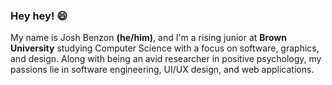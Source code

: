 ### Hey hey! 😄

<!-- UPDATED: June 11, 2022 -->
My name is Josh Benzon **(he/him)**, and I'm a rising junior at **Brown University** studying Computer Science with a focus on software, graphics, and design. Along with being an avid researcher in positive psychology, my passions lie in software engineering, UI/UX design, and web applications.

<!-- UPDATED:  -->
<!-- I'm Josh **(he/him)**, and I’m an incoming third-year student at **Brown University** studying Computer Science with interests in Software Principles and Visual Computing. I’m also an avid researcher in the Cognitive and Human Behavioral studies, specifically in emotional and artificial intelligence along with computer vision. -->

<!--
**joshbenzon/joshbenzon** is a ✨ _special_ ✨ repository because its `README.md` (this file) appears on your GitHub profile.

Here are some ideas to get you started:
- 🔭 I’m currently working on ...
- 🌱 I’m currently learning ...
- 👯 I’m looking to collaborate on ...
- 🤔 I’m looking for help with ...
- 💬 Ask me about ...
- 📫 How to reach me: ...
- 😄 Pronouns: ...
- ⚡ Fun fact: ...
-->
